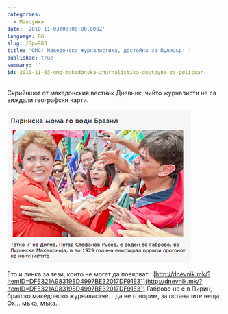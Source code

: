```yaml
---
categories:
  - Малоумки
date: '2010-11-03T00:00:00.000Z'
language: BG
slug: /?p=983
title: 'OMG! Македонска журналистика, достойна за Пулицър! '
published: true
summary: ''
id: 2010-11-03-omg-makedonska-zhurnalistika-dostoyna-za-pulitsar-
---
```


Скрийншот от македонския вестник Дневник, чийто журналисти не са виждали географски карти.

![Дневник - Македония](https://raw.githubusercontent.com/kirilchristov/blog_images/main/2010/11/Dnevnikmk.png)


Ето и линка за тези, които не могат да повярват : [http://dnevnik.mk/?ItemID=DFE321A983198D4997BE32017DF91E31](http://dnevnik.mk/?ItemID=DFE321A983198D4997BE32017DF91E31) Габрово не е в Пирин, братско македонско журналистче... да не говорим, за останалите неща. Ох... мъка, мъка...
